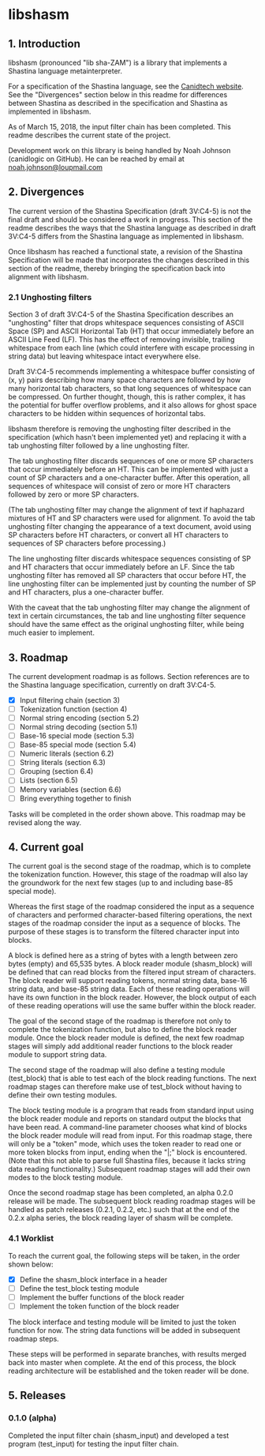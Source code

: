 # libshasm
## 1. Introduction
libshasm (pronounced "lib sha-ZAM") is a library that implements a Shastina language metainterpreter.

For a specification of the Shastina language, see the [Canidtech website](https://www.canidtech.com/).  See the "Divergences" section below in this readme for differences between Shastina as described in the specification and Shastina as implemented in libshasm.

As of March 15, 2018, the input filter chain has been completed.  This readme describes the current state of the project.

Development work on this library is being handled by Noah Johnson (canidlogic on GitHub).  He can be reached by email at noah.johnson@loupmail.com

## 2. Divergences

The current version of the Shastina Specification (draft 3V:C4-5) is not the final draft and should be considered a work in progress.  This section of the readme describes the ways that the Shastina language as described in draft 3V:C4-5 differs from the Shastina language as implemented in libshasm.

Once libshasm has reached a functional state, a revision of the Shastina Specification will be made that incorporates the changes described in this section of the readme, thereby bringing the specification back into alignment with libshasm.

### 2.1 Unghosting filters

Section 3 of draft 3V:C4-5 of the Shastina Specification describes an "unghosting" filter that drops whitespace sequences consisting of ASCII Space (SP) and ASCII Horizontal Tab (HT) that occur immediately before an ASCII Line Feed (LF).  This has the effect of removing invisible, trailing whitespace from each line (which could interfere with escape processing in string data) but leaving whitespace intact everywhere else.

Draft 3V:C4-5 recommends implementing a whitespace buffer consisting of (x, y) pairs describing how many space characters are followed by how many horizontal tab characters, so that long sequences of whitespace can be compressed.  On further thought, though, this is rather complex, it has the potential for buffer overflow problems, and it also allows for ghost space characters to be hidden within sequences of horizontal tabs.

libshasm therefore is removing the unghosting filter described in the specification (which hasn't been implemented yet) and replacing it with a tab unghosting filter followed by a line unghosting filter.

The tab unghosting filter discards sequences of one or more SP characters that occur immediately before an HT.  This can be implemented with just a count of SP characters and a one-character buffer.  After this operation, all sequences of whitespace will consist of zero or more HT characters followed by zero or more SP characters.

(The tab unghosting filter may change the alignment of text if haphazard mixtures of HT and SP characters were used for alignment.  To avoid the tab unghosting filter changing the appearance of a text document, avoid using SP characters before HT characters, or convert all HT characters to sequences of SP characters before processing.)

The line unghosting filter discards whitespace sequences consisting of SP and HT characters that occur immediately before an LF.  Since the tab unghosting filter has removed all SP characters that occur before HT, the line unghosting filter can be implemented just by counting the number of SP and HT characters, plus a one-character buffer.

With the caveat that the tab unghosting filter may change the alignment of text in certain circumstances, the tab and line unghosting filter sequence should have the same effect as the original unghosting filter, while being much easier to implement.

## 3. Roadmap
The current development roadmap is as follows.  Section references are to the Shastina language specification, currently on draft 3V:C4-5.

- [x] Input filtering chain (section 3)
- [ ] Tokenization function (section 4)
- [ ] Normal string encoding (section 5.2)
- [ ] Normal string decoding (section 5.1)
- [ ] Base-16 special mode (section 5.3)
- [ ] Base-85 special mode (section 5.4)
- [ ] Numeric literals (section 6.2)
- [ ] String literals (section 6.3)
- [ ] Grouping (section 6.4)
- [ ] Lists (section 6.5)
- [ ] Memory variables (section 6.6)
- [ ] Bring everything together to finish

Tasks will be completed in the order shown above.  This roadmap may be revised along the way.

## 4. Current goal
The current goal is the second stage of the roadmap, which is to complete the tokenization function.  However, this stage of the roadmap will also lay the groundwork for the next few stages (up to and including base-85 special mode).

Whereas the first stage of the roadmap considered the input as a sequence of characters and performed character-based filtering operations, the next stages of the roadmap consider the input as a sequence of blocks.  The purpose of these stages is to transform the filtered character input into blocks.

A block is defined here as a string of bytes with a length between zero bytes (empty) and 65,535 bytes.  A block reader module (shasm_block) will be defined that can read blocks from the filtered input stream of characters.  The block reader will support reading tokens, normal string data, base-16 string data, and base-85 string data.  Each of these reading operations will have its own function in the block reader.  However, the block output of each of these reading operations will use the same buffer within the block reader.

The goal of the second stage of the roadmap is therefore not only to complete the tokenization function, but also to define the block reader module.  Once the block reader module is defined, the next few roadmap stages will simply add additional reader functions to the block reader module to support string data.

The second stage of the roadmap will also define a testing module (test_block) that is able to test each of the block reading functions.  The next roadmap stages can therefore make use of test_block without having to define their own testing modules.

The block testing module is a program that reads from standard input using the block reader module and reports on standard output the blocks that have been read.  A command-line parameter chooses what kind of blocks the block reader module will read from input.  For this roadmap stage, there will only be a "token" mode, which uses the token reader to read one or more token blocks from input, ending when the "|;" block is encountered.  (Note that this not able to parse full Shastina files, because it lacks string data reading functionality.)  Subsequent roadmap stages will add their own modes to the block testing module.

Once the second roadmap stage has been completed, an alpha 0.2.0 release will be made.  The subsequent block reading roadmap stages will be handled as patch releases (0.2.1, 0.2.2, etc.) such that at the end of the 0.2.x alpha series, the block reading layer of shasm will be complete.

### 4.1 Worklist
To reach the current goal, the following steps will be taken, in the order shown below:

- [x] Define the shasm_block interface in a header
- [ ] Define the test_block testing module
- [ ] Implement the buffer functions of the block reader
- [ ] Implement the token function of the block reader

The block interface and testing module will be limited to just the token function for now.  The string data functions will be added in subsequent roadmap steps.

These steps will be performed in separate branches, with results merged back into master when complete.  At the end of this process, the block reading architecture will be established and the token reader will be done.

## 5. Releases

### 0.1.0 (alpha)

Completed the input filter chain (shasm_input) and developed a test program (test_input) for testing the input filter chain.

